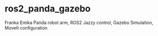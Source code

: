 # ros2_panda_gazebo
Franka Emika Panda robot arm, ROS2 Jazzy control, Gazebo Simulation, MoveIt configuration
